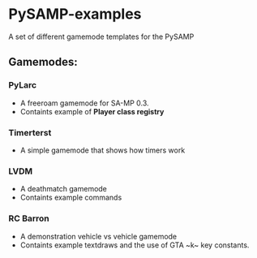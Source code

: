 # PySAMP-examples
A set of different gamemode templates for the PySAMP

## Gamemodes:

### PyLarc
- A freeroam gamemode for SA-MP 0.3.
- Containts example of **Player class registry**

### Timerterst
- A simple gamemode that shows how timers work

### LVDM
- A deathmatch gamemode
- Containts example commands

### RC Barron
- A demonstration vehicle vs vehicle gamemode
- Containts example textdraws and the use of GTA ~k~ key constants.
